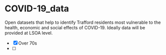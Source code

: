 # COVID-19_data

Open datasets that help to identify Trafford residents most vulnerable to the health, economic and social effects of COVID-19. Ideally data will be provided at LSOA level.

- [x] Over 70s
- [ ] 